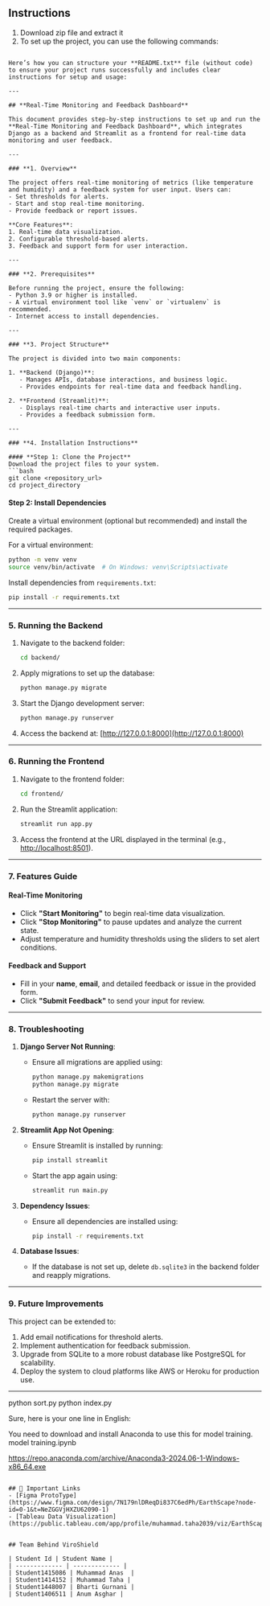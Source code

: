 ## Instructions
1. Download zip file and extract it
2. To set up the project, you can use the following commands:
```

Here’s how you can structure your **README.txt** file (without code) to ensure your project runs successfully and includes clear instructions for setup and usage:

---

## **Real-Time Monitoring and Feedback Dashboard**

This document provides step-by-step instructions to set up and run the **Real-Time Monitoring and Feedback Dashboard**, which integrates Django as a backend and Streamlit as a frontend for real-time data monitoring and user feedback.

---

### **1. Overview**

The project offers real-time monitoring of metrics (like temperature and humidity) and a feedback system for user input. Users can:
- Set thresholds for alerts.
- Start and stop real-time monitoring.
- Provide feedback or report issues.

**Core Features**:
1. Real-time data visualization.
2. Configurable threshold-based alerts.
3. Feedback and support form for user interaction.

---

### **2. Prerequisites**

Before running the project, ensure the following:
- Python 3.9 or higher is installed.
- A virtual environment tool like `venv` or `virtualenv` is recommended.
- Internet access to install dependencies.

---

### **3. Project Structure**

The project is divided into two main components:

1. **Backend (Django)**:
   - Manages APIs, database interactions, and business logic.
   - Provides endpoints for real-time data and feedback handling.

2. **Frontend (Streamlit)**:
   - Displays real-time charts and interactive user inputs.
   - Provides a feedback submission form.

---

### **4. Installation Instructions**

#### **Step 1: Clone the Project**
Download the project files to your system.
```bash
git clone <repository_url>
cd project_directory
```

#### **Step 2: Install Dependencies**
Create a virtual environment (optional but recommended) and install the required packages.

For a virtual environment:
```bash
python -m venv venv
source venv/bin/activate  # On Windows: venv\Scripts\activate
```

Install dependencies from `requirements.txt`:
```bash
pip install -r requirements.txt
```

---

### **5. Running the Backend**

1. Navigate to the backend folder:
   ```bash
   cd backend/
   ```

2. Apply migrations to set up the database:
   ```bash
   python manage.py migrate
   ```

3. Start the Django development server:
   ```bash
   python manage.py runserver
   ```

4. Access the backend at:
   [http://127.0.0.1:8000](http://127.0.0.1:8000)

---

### **6. Running the Frontend**

1. Navigate to the frontend folder:
   ```bash
   cd frontend/
   ```

2. Run the Streamlit application:
   ```bash
   streamlit run app.py
   ```

3. Access the frontend at the URL displayed in the terminal (e.g., [http://localhost:8501](http://localhost:8501)).

---

### **7. Features Guide**

#### **Real-Time Monitoring**
- Click **"Start Monitoring"** to begin real-time data visualization.
- Click **"Stop Monitoring"** to pause updates and analyze the current state.
- Adjust temperature and humidity thresholds using the sliders to set alert conditions.

#### **Feedback and Support**
- Fill in your **name**, **email**, and detailed feedback or issue in the provided form.
- Click **"Submit Feedback"** to send your input for review.

---

### **8. Troubleshooting**

1. **Django Server Not Running**:
   - Ensure all migrations are applied using:
     ```bash
     python manage.py makemigrations
     python manage.py migrate
     ```
   - Restart the server with:
     ```bash
     python manage.py runserver
     ```

2. **Streamlit App Not Opening**:
   - Ensure Streamlit is installed by running:
     ```bash
     pip install streamlit
     ```
   - Start the app again using:
     ```bash
     streamlit run main.py
     ```

3. **Dependency Issues**:
   - Ensure all dependencies are installed using:
     ```bash
     pip install -r requirements.txt
     ```

4. **Database Issues**:
   - If the database is not set up, delete `db.sqlite3` in the backend folder and reapply migrations.

---

### **9. Future Improvements**

This project can be extended to:
1. Add email notifications for threshold alerts.
2. Implement authentication for feedback submission.
3. Upgrade from SQLite to a more robust database like PostgreSQL for scalability.
4. Deploy the system to cloud platforms like AWS or Heroku for production use.

---


<!-- Running Python Scripts: -->
<!-- data-science-EarthScape (clean & sort) Folder -->
python sort.py
python index.py

Sure, here is your one line in English:

<!---------Model Training----------!>
<!-- Model Training -->
You need to download and install Anaconda to use this for model training. 
model training.ipynb
<!-- using jupyter -->
<!-- download link -->
https://repo.anaconda.com/archive/Anaconda3-2024.06-1-Windows-x86_64.exe
```

## 🔗 Important Links
- [Figma ProtoType](https://www.figma.com/design/7N179nlDReqDi837C6edPh/EarthScape?node-id=0-1&t=NeZGGVjHXZU62090-1)
- [Tableau Data Visualization](https://public.tableau.com/app/profile/muhammad.taha2039/viz/EarthScape/TrendoverTime)


## Team Behind ViroShield

| Student Id | Student Name |
| ------------- | ------------- |
| Student1415086 | Muhammad Anas  |
| Student1414152 | Muhammad Taha |
| Student1448007 | Bharti Gurnani |
| Student1406511 | Anum Asghar |

